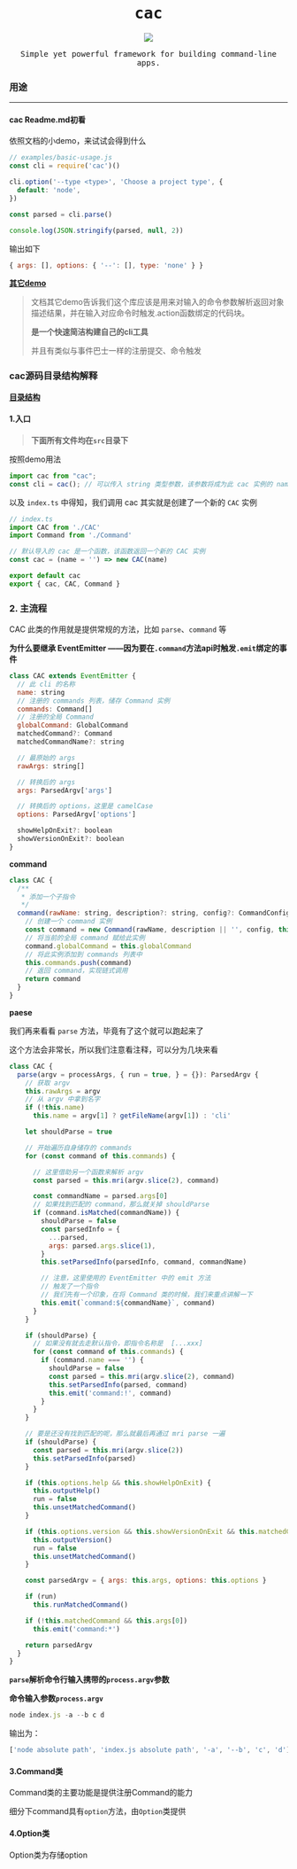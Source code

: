<h1 align="center"><samp>cac</samp></h1>

<p align="center"><a href="https://github.com/cacjs/cac"><img src="https://img.shields.io/badge/-Github-black.svg" /></a></p>

<p align="center"><samp>Simple yet powerful framework for building command-line apps.</samp></p>

### 用途

---

#### cac Readme.md初看

依照文档的小demo，来试试会得到什么

```js
// examples/basic-usage.js
const cli = require('cac')()

cli.option('--type <type>', 'Choose a project type', {
  default: 'node',
})

const parsed = cli.parse()

console.log(JSON.stringify(parsed, null, 2))
```

输出如下

```js
{ args: [], options: { '--': [], type: 'none' } }
```

**[其它demo](https://github.com/cacjs/cac)**

> ​	文档其它demo告诉我们这个库应该是用来对输入的命令参数解析返回对象描述结果，并在输入对应命令时触发.action函数绑定的代码块。
>
> **是一个快速简洁构建自己的cli工具**
>
> 并且有类似与事件巴士一样的注册提交、命令触发

### cac源码目录结构解释

**[目录结构](./dict_struct.md)**

#### 1.入口

> **下面所有文件均在`src`目录下**

按照demo用法

```js
import cac from "cac";
const cli = cac(); // 可以传入 string 类型参数，该参数将成为此 cac 实例的 name
```

以及 `index.ts` 中得知，我们调用 cac 其实就是创建了一个新的 `CAC` 实例

```js
// index.ts
import CAC from './CAC'
import Command from './Command'

// 默认导入的 cac 是一个函数，该函数返回一个新的 CAC 实例
const cac = (name = '') => new CAC(name)

export default cac
export { cac, CAC, Command }
```

### 2. 主流程

CAC 此类的作用就是提供常规的方法，比如 `parse`、`command` 等

**为什么要继承 EventEmitter ——因为要在`.command`方法api时触发`.emit`绑定的事件**

```js
class CAC extends EventEmitter {
  // 此 cli 的名称
  name: string
  // 注册的 commands 列表，储存 Command 实例
  commands: Command[]
  // 注册的全局 Command
  globalCommand: GlobalCommand
  matchedCommand?: Command
  matchedCommandName?: string

  // 最原始的 args
  rawArgs: string[]

  // 转换后的 args
  args: ParsedArgv['args']

  // 转换后的 options，这里是 camelCase
  options: ParsedArgv['options']

  showHelpOnExit?: boolean
  showVersionOnExit?: boolean
}
```

**command**

```js
class CAC {
  /**
   * 添加一个子指令
   */
  command(rawName: string, description?: string, config?: CommandConfig) {
    // 创建一个 command 实例
    const command = new Command(rawName, description || '', config, this)
    // 将当前的全局 command 赋给此实例
    command.globalCommand = this.globalCommand
    // 将此实例添加到 commands 列表中
    this.commands.push(command)
    // 返回 command，实现链式调用
    return command
  }
}
```

**paese**

我们再来看看 `parse` 方法，毕竟有了这个就可以跑起来了

这个方法会非常长，所以我们注意看注释，可以分为几块来看

```js
class CAC {
  parse(argv = processArgs, { run = true, } = {}): ParsedArgv {
    // 获取 argv
    this.rawArgs = argv
    // 从 argv 中拿到名字
    if (!this.name)
      this.name = argv[1] ? getFileName(argv[1]) : 'cli'

    let shouldParse = true

    // 开始遍历自身储存的 commands
    for (const command of this.commands) {

      // 这里借助另一个函数来解析 argv
      const parsed = this.mri(argv.slice(2), command)

      const commandName = parsed.args[0]
      // 如果找到匹配的 command，那么就关掉 shouldParse
      if (command.isMatched(commandName)) {
        shouldParse = false
        const parsedInfo = {
          ...parsed,
          args: parsed.args.slice(1),
        }
        this.setParsedInfo(parsedInfo, command, commandName)

        // 注意，这里使用的 EventEmitter 中的 emit 方法
        // 触发了一个指令
        // 我们先有一个印象，在将 Command 类的时候，我们来重点讲解一下
        this.emit(`command:${commandName}`, command)
      }
    }

    if (shouldParse) {
      // 如果没有就去走默认指令，即指令名称是  [...xxx]
      for (const command of this.commands) {
        if (command.name === '') {
          shouldParse = false
          const parsed = this.mri(argv.slice(2), command)
          this.setParsedInfo(parsed, command)
          this.emit('command:!', command)
        }
      }
    }

    // 要是还没有找到匹配的呢，那么就最后再通过 mri parse 一遍
    if (shouldParse) {
      const parsed = this.mri(argv.slice(2))
      this.setParsedInfo(parsed)
    }

    if (this.options.help && this.showHelpOnExit) {
      this.outputHelp()
      run = false
      this.unsetMatchedCommand()
    }

    if (this.options.version && this.showVersionOnExit && this.matchedCommandName == null) {
      this.outputVersion()
      run = false
      this.unsetMatchedCommand()
    }

    const parsedArgv = { args: this.args, options: this.options }

    if (run)
      this.runMatchedCommand()

    if (!this.matchedCommand && this.args[0])
      this.emit('command:*')

    return parsedArgv
  }
}
```

**`parse`解析命令行输入携带的`process.argv`参数**

**命令输入参数`process.argv`**

```js
node index.js -a --b c d
```

输出为：

```js
['node absolute path', 'index.js absolute path', '-a', '--b', 'c', 'd']
```

#### 3.Command类

Command类的主要功能是提供注册Command的能力

细分下command具有`option`方法，由`Option`类提供

#### 4.Option类

Option类为存储option



